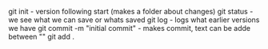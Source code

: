 git init - version following start (makes a folder about changes)
git status - we see what we can save or whats saved
git log - logs what earlier versions we have
git commit -m "initial commit" - makes commit, text can be adde between ""
git add .